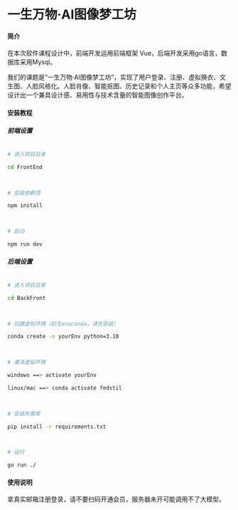 # 一生万物·AI图像梦工坊

#### 简介
在本次软件课程设计中，前端开发运用前端框架 Vue，后端开发采用go语言，数据库采用Mysql。

我们的课题是“一生万物·AI图像梦工坊”，实现了用户登录、注册、虚拟换衣、文生图、人脸风格化。人脸肖像、智能抠图、历史记录和个人主页等众多功能，希望设计出一个兼具设计感、易用性与技术含量的智能图像创作平台。
#### 安装教程
##### 前端设置
```bash

# 进入项目目录

cd FrontEnd

  

# 安装依赖项

npm install

  

# 启动

npm run dev

```

##### 后端设置
```bash

# 进入项目目录

cd BackFront

  

# 创建虚拟环境（如无anaconda，请先安装）

conda create -n yourEnv python=3.10

  

# 激活虚拟环境

windows ==> activate yourEnv

linux/mac ==> conda activate fedstil

  

# 安装所需库

pip install -r requirements.txt

  

# 运行

go run ./

```
#### 使用说明

拿真实邮箱注册登录，请不要扫码开通会员，服务器未开可能调用不了大模型。
